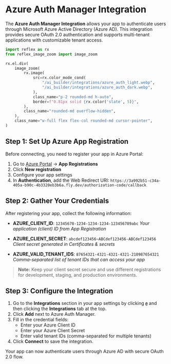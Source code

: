 # Azure Auth Manager Integration

The **Azure Auth Manager Integration** allows your app to authenticate users through Microsoft Azure Active Directory (Azure AD). This integration provides secure OAuth 2.0 authentication and supports multi-tenant applications with customizable tenant access.

```python exec
import reflex as rx
from reflex_image_zoom import image_zoom
```

```python eval
rx.el.div(
    image_zoom(
        rx.image(
            src=rx.color_mode_cond(
                "/ai_builder/integrations/azure_auth_light.webp",
                "/ai_builder/integrations/azure_auth_dark.webp",
            ),
            class_name="p-2 rounded-md h-auto",
            border=f"0.81px solid {rx.color('slate', 5)}",
        ),
        class_name="rounded-md overflow-hidden",
    ),
    class_name="w-full flex flex-col rounded-md cursor-pointer",
)
```

## Step 1: Set Up Azure App Registration

Before connecting, you need to register your app in Azure Portal:

1. Go to [Azure Portal](https://portal.azure.com) → **App Registrations**
2. Click **New registration**
3. Configure your app settings
4. In **Authentication**, add the Web Redirect URI: `https://3a992b51-c34a-405a-b90c-4b3320eb3b6a.fly.dev/authorization-code/callback`

## Step 2: Gather Your Credentials

After registering your app, collect the following information:

- **AZURE_CLIENT_ID**: `12345678-1234-1234-1234-123456789abc`
  *Your application (client) ID from App Registration*

- **AZURE_CLIENT_SECRET**: `abcdef123456~ABCdef123456-ABCdef123456`
  *Client secret generated in Certificates & secrets*

- **AZURE_VALID_TENANT_IDS**: `87654321-4321-4321-4321-210987654321`
  *Comma-separated list of tenant IDs that can access your app*

> **Note:** Keep your client secret secure and use different registrations for development, staging, and production environments.

## Step 3: Configure the Integration

1. Go to the **Integrations** section in your app settings by clicking **`@`** and then clicking the **Integrations** tab at the top.
2. Click **Add** next to Azure Auth Manager.
3. Fill in the credential fields:
   - Enter your Azure Client ID
   - Enter your Azure Client Secret
   - Enter valid tenant IDs (comma-separated for multiple tenants)
4. Click **Connect** to save the integration.

Your app can now authenticate users through Azure AD with secure OAuth 2.0 flow.
